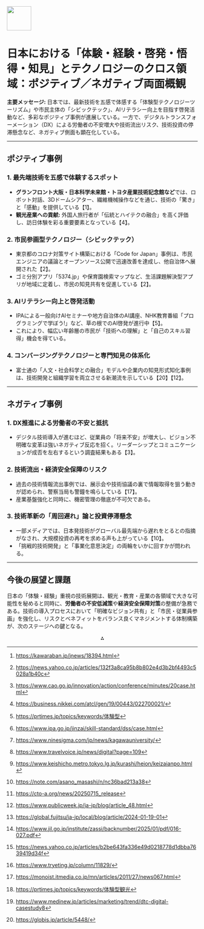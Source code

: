 <img src="https://r2cdn.perplexity.ai/pplx-full-logo-primary-dark%402x.png" style="height:64px;margin-right:32px"/>

# 日本における「体験・経験・啓発・悟得・知見」とテクノロジーのクロス領域：ポジティブ／ネガティブ両面概観

**主要メッセージ:**
日本では、最新技術を五感で体感する「体験型テクノロジーツーリズム」や市民主体の「シビックテック」、AIリテラシー向上を目指す啓発活動など、多彩なポジティブ事例が進展している。一方で、デジタルトランスフォーメーション（DX）による労働者の不安増大や技術流出リスク、技術投資の停滞懸念など、ネガティブ側面も顕在化している。

***

## ポジティブ事例

### 1. 最先端技術を五感で体験するスポット

- **グランフロント大阪・日本科学未来館・トヨタ産業技術記念館など**では、ロボット対話、3Dドームシアター、繊維機械操作などを通じ、技術の「驚き」と「感動」を提供している【1】。
- **観光産業への貢献:** 外国人旅行者が「伝統とハイテクの融合」を高く評価し、訪日体験を彩る重要要素となっている【4】。


### 2. 市民参画型テクノロジー（シビックテック）

- 東京都のコロナ対策サイト構築における「Code for Japan」事例は、市民エンジニアの議論とオープンソース公開で迅速改善を達成し、他自治体へ展開された【2】。
- ゴミ分別アプリ「5374.jp」や保育園検索マップなど、生活課題解決型アプリが地域に定着し、市民の知見共有を促進している【2】。


### 3. AIリテラシー向上と啓発活動

- IPAによる一般向けAIセミナーや地方自治体のAI講座、NHK教育番組「プログラミングで学ぼう!」など、草の根でのAI啓発が進行中【5】。
- これにより、幅広い年齢層の市民が「技術への理解」と「自己のスキル習得」機会を得ている。


### 4. コンバージングテクノロジーと専門知見の体系化

- 富士通の「人文・社会科学との融合」モデルや企業内の知見形式知化事例は、技術開発と組織学習を両立させる新潮流を示している【20】【12】。

***

## ネガティブ事例

### 1. DX推進による労働者の不安と抵抗

- デジタル技術導入が進むほど、従業員の「将来不安」が増大し、ビジョン不明確な変革は強いネガティブ反応を招く。リーダーシップとコミュニケーションが成否を左右するという調査結果もある【3】。


### 2. 技術流出・経済安全保障のリスク

- 過去の技術情報流出事例では、展示会や技術協議の裏で情報取得を狙う動きが認められ、警察当局も警鐘を鳴らしている【17】。
- 産業基盤強化と同時に、機密管理の徹底が不可欠である。


### 3. 技術革新の「周回遅れ」論と投資停滞懸念

- 一部メディアでは、日本発技術がグローバル最先端から遅れをとるとの指摘がなされ、大規模投資の再考を求める声も上がっている【10】。
- 「挑戦的技術開発」と「事業化意思決定」の両輪をいかに回すかが問われる。

***

## 今後の展望と課題

日本の「体験・経験」重視の技術展開は、観光・教育・産業の各領域で大きな可能性を秘めると同時に、**労働者の不安低減策**や**経済安全保障対策**の整備が急務である。技術の導入プロセスにおいて「明確なビジョン共有」と「市民・従業員参画」を強化し、リスクとベネフィットをバランス良くマネジメントする体制構築が、次のステージへの鍵となる。
<span style="display:none">[^1][^10][^11][^12][^13][^14][^15][^16][^17][^18][^19][^2][^20][^3][^4][^5][^6][^7][^8][^9]</span>

<div style="text-align: center">⁂</div>

[^1]: https://kawaraban.jp/jnews/18394.html

[^2]: https://www.publicweek.jp/ja-jp/blog/article_48.html

[^3]: https://www.jil.go.jp/institute/zassi/backnumber/2025/01/pdf/016-027.pdf

[^4]: https://news.yahoo.co.jp/articles/b2be643fa336e49d0218778d1dbba7639419d34f

[^5]: https://www.tryeting.jp/column/11829/

[^6]: https://monoist.itmedia.co.jp/mn/articles/2011/27/news067.html

[^7]: https://prtimes.jp/topics/keywords/体験型観光

[^8]: https://www.medinew.jp/articles/marketing/trend/dtc-digital-casestudy8

[^9]: https://globis.jp/article/5448/

[^10]: https://news.yahoo.co.jp/articles/132f3a8ca95b8b802e4d3b2bf4493c5028a1b40c

[^11]: https://www.cao.go.jp/innovation/action/conference/minutes/20case.html

[^12]: https://business.nikkei.com/atcl/gen/19/00443/022700021/

[^13]: https://prtimes.jp/topics/keywords/体験型

[^14]: https://www.ipa.go.jp/jinzai/skill-standard/dss/case.html

[^15]: https://www.ninesigma.com/jp/news/kagawauniversity/

[^16]: https://www.travelvoice.jp/news/digital?page=109

[^17]: https://www.keishicho.metro.tokyo.lg.jp/kurashi/heion/keizaianpo.html

[^18]: https://note.com/asano_masashi/n/nc36bad213a38

[^19]: https://cto-a.org/news/20250715_release

[^20]: https://global.fujitsu/ja-jp/local/blog/article/2024-01-19-01

